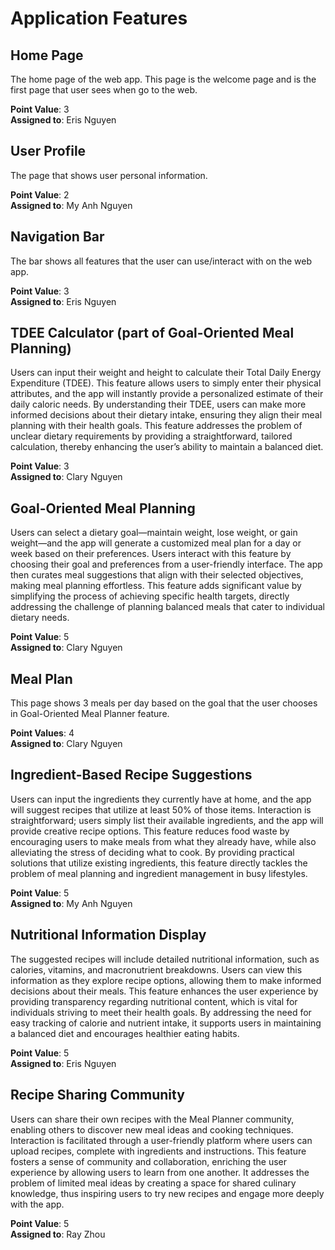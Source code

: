 # Application Features

## Home Page

The home page of the web app. This page is the welcome page and is the first page that user sees when go to the web.

**Point Value**: 3\
**Assigned to**: Eris Nguyen

## User Profile

The page that shows user personal information.

**Point Value**: 2\
**Assigned to**: My Anh Nguyen

## Navigation Bar

The bar shows all features that the user can use/interact with on the web app.

**Point Value**: 3\
**Assigned to**: Eris Nguyen

## TDEE Calculator (part of Goal-Oriented Meal Planning)

Users can input their weight and height to calculate their Total Daily Energy Expenditure (TDEE). This feature allows users to simply enter their physical attributes, and the app will instantly provide a personalized estimate of their daily caloric needs. By understanding their TDEE, users can make more informed decisions about their dietary intake, ensuring they align their meal planning with their health goals. This feature addresses the problem of unclear dietary requirements by providing a straightforward, tailored calculation, thereby enhancing the user’s ability to maintain a balanced diet.

**Point Value**: 3\
**Assigned to**: Clary Nguyen
  
## Goal-Oriented Meal Planning

Users can select a dietary goal—maintain weight, lose weight, or gain weight—and the app will generate a customized meal plan for a day or week based on their preferences. Users interact with this feature by choosing their goal and preferences from a user-friendly interface. The app then curates meal suggestions that align with their selected objectives, making meal planning effortless. This feature adds significant value by simplifying the process of achieving specific health targets, directly addressing the challenge of planning balanced meals that cater to individual dietary needs.

**Point Value**: 5\
**Assigned to**: Clary Nguyen

## Meal Plan

This page shows 3 meals per day based on the goal that the user chooses in Goal-Oriented Meal Planner feature.

**Point Values**: 4\
**Assigned to**: Clary Nguyen

## Ingredient-Based Recipe Suggestions

Users can input the ingredients they currently have at home, and the app will suggest recipes that utilize at least 50% of those items. Interaction is straightforward; users simply list their available ingredients, and the app will provide creative recipe options. This feature reduces food waste by encouraging users to make meals from what they already have, while also alleviating the stress of deciding what to cook. By providing practical solutions that utilize existing ingredients, this feature directly tackles the problem of meal planning and ingredient management in busy lifestyles.

**Point Value**: 5\
**Assigned to**: My Anh Nguyen

## Nutritional Information Display

The suggested recipes will include detailed nutritional information, such as calories, vitamins, and macronutrient breakdowns. Users can view this information as they explore recipe options, allowing them to make informed decisions about their meals. This feature enhances the user experience by providing transparency regarding nutritional content, which is vital for individuals striving to meet their health goals. By addressing the need for easy tracking of calorie and nutrient intake, it supports users in maintaining a balanced diet and encourages healthier eating habits.

**Point Value**: 5\
**Assigned to**: Eris Nguyen

## Recipe Sharing Community

Users can share their own recipes with the Meal Planner community, enabling others to discover new meal ideas and cooking techniques. Interaction is facilitated through a user-friendly platform where users can upload recipes, complete with ingredients and instructions. This feature fosters a sense of community and collaboration, enriching the user experience by allowing users to learn from one another. It addresses the problem of limited meal ideas by creating a space for shared culinary knowledge, thus inspiring users to try new recipes and engage more deeply with the app.

**Point Value**: 5\
**Assigned to**: Ray Zhou
